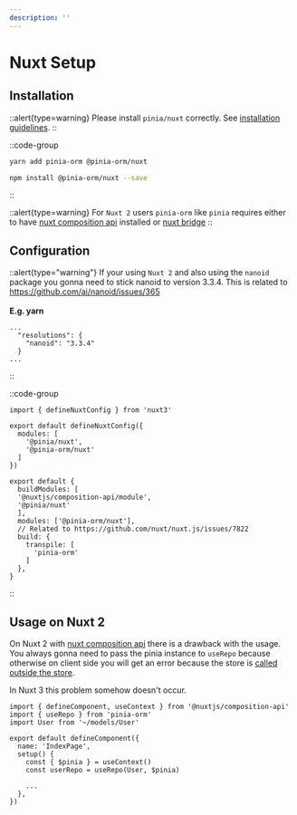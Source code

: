 ```yaml
---
description: ''
---
```


# Nuxt Setup

## Installation

::alert{type=warning}
Please install `pinia/nuxt` correctly. See [installation guidelines](https://pinia.vuejs.org/ssr/nuxt.html#installation).
::

::code-group
  ```bash [Yarn]
  yarn add pinia-orm @pinia-orm/nuxt
  ```
  ```bash [NPM]
  npm install @pinia-orm/nuxt --save
  ```
::

::alert{type=warning}
For `Nuxt 2` users `pinia-orm` like `pinia` requires either to have [nuxt composition api](https://github.com/nuxt-community/composition-api) installed or [nuxt bridge](https://github.com/nuxt/bridge)
::

## Configuration

::alert{type="warning"}
If your using `Nuxt 2` and also using the `nanoid` package you gonna need to stick nanoid to version 3.3.4. This is related to https://github.com/ai/nanoid/issues/365
<br><br>
**E.g. yarn**

````json[package.json]
...
  "resolutions": {
    "nanoid": "3.3.4"
  }
...
````
::

::code-group
  ```ts{} [Nuxt 3]
  import { defineNuxtConfig } from 'nuxt3'
  
  export default defineNuxtConfig({
    modules: [
      '@pinia/nuxt', 
      '@pinia-orm/nuxt'
    ]
  })
  ```
  ```js{} [Nuxt 2]
  export default {
    buildModules: [
    '@nuxtjs/composition-api/module',
    '@pinia/nuxt'
    ],
    modules: ['@pinia-orm/nuxt'],
    // Related to https://github.com/nuxt/nuxt.js/issues/7822
    build: {
      transpile: [
        'pinia-orm'
      ]
    },
  }
  ```
::

## Usage on Nuxt 2
On Nuxt 2 with [nuxt composition api](https://composition-api.nuxtjs.org/) there is a drawback with the usage. You
always gonna need to pass the pinia instance to `useRepo` because otherwise on client side you will get an
error because the store is [called outside the store](https://pinia.vuejs.org/core-concepts/outside-component-usage.html).

In Nuxt 3 this problem somehow doesn't occur.

````ts{9}
import { defineComponent, useContext } from '@nuxtjs/composition-api'
import { useRepo } from 'pinia-orm'
import User from '~/models/User'

export default defineComponent({
  name: 'IndexPage',
  setup() {
    const { $pinia } = useContext()
    const userRepo = useRepo(User, $pinia)
    
    ...
  },
})

````
